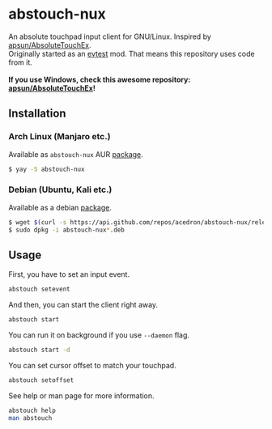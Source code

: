 # abstouch-nux
An absolute touchpad input client for GNU/Linux.
Inspired by [apsun/AbsoluteTouchEx](https://github.com/apsun/AbsoluteTouchEx). <br/>
Originally started as an [evtest](https://github.com/freedesktop-unofficial-mirror/evtest) mod. That means this repository uses code from it. <br/>
<br/>
**If you use Windows, check this awesome repository: [apsun/AbsoluteTouchEx](https://github.com/apsun/AbsoluteTouchEx)!**

## Installation

### Arch Linux (Manjaro etc.)
Available as `abstouch-nux` AUR [package](https://aur.archlinux.org/packages/abstouch-nux/).

```bash
$ yay -S abstouch-nux
```

### Debian (Ubuntu, Kali etc.)
Available as a debian [package]().

```bash
$ wget $(curl -s https://api.github.com/repos/acedron/abstouch-nux/releases/latest | grep -o "http.*deb") -q --show-progress
$ sudo dpkg -i abstouch-nux*.deb
```

## Usage

First, you have to set an input event.

```bash
abstouch setevent
```

And then, you can start the client right away.

```bash
abstouch start
```

You can run it on background if you use `--daemon` flag.

```bash
abstouch start -d
```

You can set cursor offset to match your touchpad.

```bash
abstouch setoffset
```

See help or man page for more information.

```bash
abstouch help
man abstouch
```
